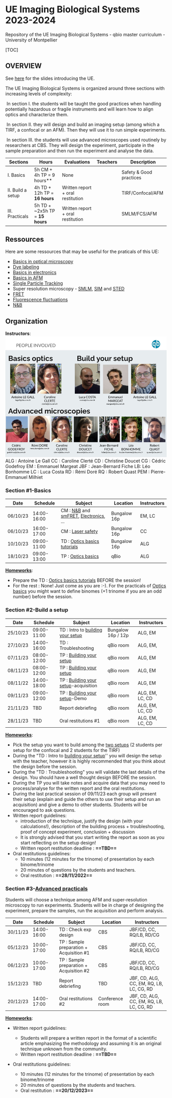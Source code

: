 # UE Imaging Biological Systems 2023-2024

Repository of the UE Imaging Biological Systems - qbio master curriculum - University of Montpellier



[TOC]

## OVERVIEW

See [here](UE_short_overview/Intro_BioImaging_2022.pptx.pdf) for the slides introducing the UE.

The UE Imaging Biological Systems is organized around three sections with increasing levels of complexity:

​	In section I. the students will be taught the good practices when handling potentially hazardous or fragile instruments and will learn how to align optics and characterize them. 

​	In section II. they will design and build an imaging setup (among which a TIRF, a confocal or an AFM). Then they will use it to run simple experiments.

​	In section III. the students will use advanced microscopes used routinely by researchers at CBS. They will design the experiment, participate in the sample preparation and then run the experiment and analyse the data.

| Sections | Hours | Evaluations | Teachers | Description |
| ------------ |----| ------ | ------- | ----------- |
| I. Basics | 5h CM + 4h TP = 9 hours** | None |         | Safety & Good practices |
| II. Build a setup | 4h TD + 12h TP = **16 hours** | Written report + oral restitution |         | TIRF/Confocal/AFM |
| III. Practicals | 5h TD + ~2x5h TP = **15 hours** | Written report + oral restitution |         | SMLM/FCS/AFM |

## Ressources

Here are some ressources that may be useful for the praticals of this UE:

- [Basics in optical microscopy](Ressources/Optics_basics/20210128_Basics_in_optical_microscopy_M1.pdf) 
- [Dye labeling](Ressources/Dye_labeling/Cours_imaging_Introduction_to_dyes_and_labeling_Margeat.pdf)  
- [Basics in electronics](Ressources/Electronics/qbio_UE_introduction_electronics.pdf) 
- [Basics in AFM](Ressources/AFM/qbio_UE_introduction_AFM.pdf) 
- [Single Particle Tracking](Ressources/Tracking/20201202_Microscopies_avancées_Single_Particle_Tracking.pdf) 
- Super resolution microscopy - [SMLM](Ressources/Super_resolution_methods/20201021_part1.pdf), [SIM](Ressources/Super_resolution_methods/20181014_part3.pdf)  and [STED](Ressources/Super_resolution_methods/20181014_part2.pdf) 
- [FRET](Ressources/smFRET/Cours_Single_molecule_FRET_margeat.pdf) 
- [Fluorescence fluctuations](Ressources/Fluorescence_fluctuations/Cours_Fluctuation_microscopies_margeat.pdf)
- [N&B](Ressources/Fluorescence_fluctuations/Number_and_brigthness.pdf)  



## Organization

**Instructors**:
![](Instructors_trombinoscope/Intro_BioImaging_2022.pptx.png)
ALG : Antoine Le Gall
CC : Caroline Clerté
CD : Christine Doucet
CG : Cédric Godefroy
EM : Emmanuel Margeat
JBF : Jean-Bernard Fiche
LB: Léo Bonhomme
LC : Luca Costa
RD : Rémi Doré
RQ : Robert Quast
PEM : Pierre-Emmanuel Milhiet




### Section #1-Basics
| Date | Schedule | Subject | Location | Instructors|
| ------------ |----| ------ | ------- | ----------- |
| 06/10/23 | 14:00-16:00 | CM : [N&B](Number_and_brigthness/Number_and_brigthness.pdf) and [smFRET](smFRET/smFRET.pdf), [Electronics](Electronics/qbio_UE_introduction_electronics.pdf), ... |Bungalow 16p |EM, LC |
| 06/10/23  |16:00-17:00| CM : [Laser safety](/Intro_Laser_safety/Intro_Laser_safety.pdf) | Bungalow 16p | CC |
| 10/10/23 | 09:00-11:00 | TD : [Optics basics tutorials](Tutorials_Optics_basics/Tutorials_Optics_basics.pdf) | Bungalow 16p | ALG |
| 18/10/23 |09:00-13:00| TP : [Optics basics](Pratical_Optics_basics/TP_optics_basics.pdf) | qBio | ALG      |

**<u>Homeworks</u>**: 

* Prepare the TD : [Optics basics tutorials](Tutorials_Optics_basics/Tutorials_Optics_basics.pdf) BEFORE the session!
* For the rest : None! Just come as you are :-). For the practicals of [Optics basics](Pratical_Optics_basics/TP_optics_basics.pdf) you might want to define binomes (+1 trinome if you are an odd number) before the session.

### Section #2-Build a setup
| Date | Schedule | Subject | Location | Instructors|
| ------------ |----| ------ | ------- | ----------- |
| 25/10/23 |09:00-11:00| TD : Intro to [building your setup](Build_your_setup/Build_your_setup.pdf) | Bungalow 16p / 12p | ALG, EM |
| 27/10/23 |14:00-16:00| TD : Troubleshooting| qBio room | ALG, EM,  |
| 07/11/23 |08:00-12:00| TP : [Building your setup](Build_your_setup/Build_your_setup.pdf) | qBio room | ALG, EM  |
| 08/11/23 |08:00-12:00| TP : [Building your setup](Build_your_setup/Build_your_setup.pdf) | qBio room | ALG, EM  |
| 08/11/22 |14:00-18:00| TP : [Building your setup](Build_your_setup/Build_your_setup.pdf)-acquisition | qBio room | ALG, EM  |
| 09/11/23 |09:00-12:00| TP : [Building your setup](Build_your_setup/Build_your_setup.pdf)-Demo | qBio room | ALG, EM, LC, CD  |
| 21/11/23 |TBD| Report debriefing | qBio room | ALG, EM, LC, CD |
| 28/11/23 |TBD| Oral restitutions #1 | qBio room | ALG, EM, LC, CD |

**<u>Homeworks</u>**: 

* Pick the setup you want to build among the [two setups](Build_your_setup/Build_your_setup.pdf) (2 students per setup for the confocal and 2 students for the TIRF)
* During the "TD : Intro to [building your setup](Build_your_setup/Build_your_setup.pdf)'' you will design the setup with the teacher, however it is highly recommended that you think about the design before the session.
* During the "TD : Troubleshooting" you will validate the last details of the design. You should have a well thought design BEFORE the session.
* During the TP you will take notes and acquire data that you may need to process/analyse for the written report and the oral restitutions.
* During the last practical session of 09/11/23 each group will present their setup (explain and guide the others to use their setup and run an acquisition) and give a demo to other students. Students will be encouraged to ask questions.
* Written report guidelines:
  * introduction of the technique, justify the design (with your calculations!), description of the building process + troubleshooting, proof of concept experiment, conclusion + discussion
  * It is strongly advised that you start writing the report as soon as you start reflecting on the setup design!
  * Written report restitution deadline : **==TBD==**
* Oral restitutions guidelines:
  * 10 minutes (12 minutes for the trinome) of presentation by each binome/trinome
  * 20 minutes of questions by the students and teachers.
  * Oral restitution  : **==28/11/2022==**

### Section #3-[Advanced practicals](Practicals_Advanced_microscopy/Practicals_Advanced_microscopy.pdf)

Students will choose a technique among AFM and super-resolution microscopy to run experiments. Students will be in charge of designing the experiment, prepare the samples, run the acquisition and perform analysis. 

| Date | Schedule | Subject | Location | Instructors|
| ------------ |----| ------ | ------- | ----------- |
| 30/11/23 |14:00-16:00| TD : Check exp design| CBS | JBF/CD, CC, RQ/LB, RD/CG |
| 05/12/23 |10:00-17:00| TP : Sample preparation + Acquisition #1 | CBS | JBF/CD, CC, RQ/LB, RD/CG |
| 06/12/23 |10:00-17:00| TP : Sample preparation + Acquisition #2 | CBS | JBF/CD, CC, RQ/LB, RD/CG |
| 15/12/23 |TBD| Report debriefing | TBD | JBF, CD, ALG, CC, EM, RQ, LB, LC, CG, RD |
| 20/12/23 |14:00-17:00| Oral restitutions #2 | Conference room | JBF, CD, ALG, CC, EM, RQ, LB, LC, CG, RD |

**<u>Homeworks</u>**:



* Written report guidelines:
  * Students will prepare a written report in the format of a scientific article emphasizing the methodology and assuming it is an original technique unknown from the community.
  * Written report restitution deadline : **==TBD==**

* Oral restitutions guidelines:
  * 10 minutes (12 minutes for the trinome) of presentation by each binome/trinome
  * 20 minutes of questions by the students and teachers.
  * Oral restitution  : **==20/12/2023==**

